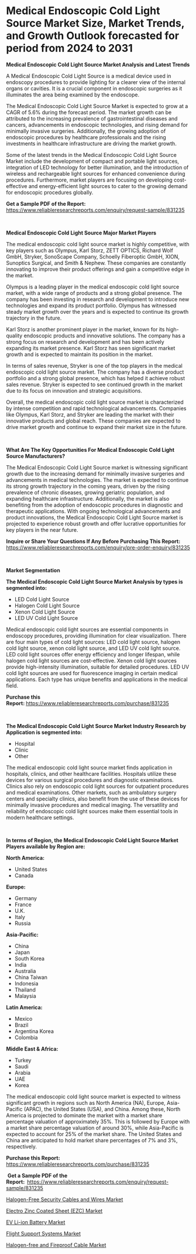 <p><h1>Medical Endoscopic Cold Light Source Market Size, Market Trends, and Growth Outlook forecasted for period from 2024 to 2031</h1></p><p><strong>Medical Endoscopic Cold Light Source Market Analysis and Latest Trends</strong></p>
<p><p>A Medical Endoscopic Cold Light Source is a medical device used in endoscopy procedures to provide lighting for a clearer view of the internal organs or cavities. It is a crucial component in endoscopic surgeries as it illuminates the area being examined by the endoscope.</p><p>The Medical Endoscopic Cold Light Source Market is expected to grow at a CAGR of 5.6% during the forecast period. The market growth can be attributed to the increasing prevalence of gastrointestinal diseases and cancers, advancements in endoscopic technologies, and rising demand for minimally invasive surgeries. Additionally, the growing adoption of endoscopic procedures by healthcare professionals and the rising investments in healthcare infrastructure are driving the market growth.</p><p>Some of the latest trends in the Medical Endoscopic Cold Light Source Market include the development of compact and portable light sources, integration of LED technology for better illumination, and the introduction of wireless and rechargeable light sources for enhanced convenience during procedures. Furthermore, market players are focusing on developing cost-effective and energy-efficient light sources to cater to the growing demand for endoscopic procedures globally.</p></p>
<p><strong>Get a Sample PDF of the Report:&nbsp;</strong> <a href="https://www.reliableresearchreports.com/enquiry/request-sample/831235">https://www.reliableresearchreports.com/enquiry/request-sample/831235</a></p>
<p>&nbsp;</p>
<p><strong>Medical Endoscopic Cold Light Source Major Market Players</strong></p>
<p><p>The medical endoscopic cold light source market is highly competitive, with key players such as Olympus, Karl Storz, ZETT OPTICS, Richard Wolf GmbH, Stryker, SonoScape Company, Schoelly Fiberoptic GmbH, XION, Sunoptics Surgical, and Smith & Nephew. These companies are constantly innovating to improve their product offerings and gain a competitive edge in the market.</p><p>Olympus is a leading player in the medical endoscopic cold light source market, with a wide range of products and a strong global presence. The company has been investing in research and development to introduce new technologies and expand its product portfolio. Olympus has witnessed steady market growth over the years and is expected to continue its growth trajectory in the future.</p><p>Karl Storz is another prominent player in the market, known for its high-quality endoscopic products and innovative solutions. The company has a strong focus on research and development and has been actively expanding its market presence. Karl Storz has seen significant market growth and is expected to maintain its position in the market.</p><p>In terms of sales revenue, Stryker is one of the top players in the medical endoscopic cold light source market. The company has a diverse product portfolio and a strong global presence, which has helped it achieve robust sales revenue. Stryker is expected to see continued growth in the market due to its focus on innovation and strategic acquisitions.</p><p>Overall, the medical endoscopic cold light source market is characterized by intense competition and rapid technological advancements. Companies like Olympus, Karl Storz, and Stryker are leading the market with their innovative products and global reach. These companies are expected to drive market growth and continue to expand their market size in the future.</p></p>
<p>&nbsp;</p>
<p><strong>What Are The Key Opportunities For Medical Endoscopic Cold Light Source Manufacturers?</strong></p>
<p><p>The Medical Endoscopic Cold Light Source market is witnessing significant growth due to the increasing demand for minimally invasive surgeries and advancements in medical technologies. The market is expected to continue its strong growth trajectory in the coming years, driven by the rising prevalence of chronic diseases, growing geriatric population, and expanding healthcare infrastructure. Additionally, the market is also benefiting from the adoption of endoscopic procedures in diagnostic and therapeutic applications. With ongoing technological advancements and product innovations, the Medical Endoscopic Cold Light Source market is projected to experience robust growth and offer lucrative opportunities for key players in the near future.</p></p>
<p><strong>Inquire or Share Your Questions If Any Before Purchasing This Report:</strong> <a href="https://www.reliableresearchreports.com/enquiry/pre-order-enquiry/831235">https://www.reliableresearchreports.com/enquiry/pre-order-enquiry/831235</a></p>
<p>&nbsp;</p>
<p><strong>Market Segmentation</strong></p>
<p><strong>The Medical Endoscopic Cold Light Source Market Analysis by types is segmented into:</strong></p>
<p><ul><li>LED Cold Light Source</li><li>Halogen Cold Light Source</li><li>Xenon Cold Light Source</li><li>LED UV Cold Light Source</li></ul></p>
<p><p>Medical endoscopic cold light sources are essential components in endoscopy procedures, providing illumination for clear visualization. There are four main types of cold light sources: LED cold light source, halogen cold light source, xenon cold light source, and LED UV cold light source. LED cold light sources offer energy efficiency and longer lifespan, while halogen cold light sources are cost-effective. Xenon cold light sources provide high-intensity illumination, suitable for detailed procedures. LED UV cold light sources are used for fluorescence imaging in certain medical applications. Each type has unique benefits and applications in the medical field.</p></p>
<p><strong>Purchase this Report:&nbsp;</strong><a href="https://www.reliableresearchreports.com/purchase/831235">https://www.reliableresearchreports.com/purchase/831235</a></p>
<p>&nbsp;</p>
<p><strong>The Medical Endoscopic Cold Light Source Market Industry Research by Application is segmented into:</strong></p>
<p><ul><li>Hospital</li><li>Clinic</li><li>Other</li></ul></p>
<p><p>The medical endoscopic cold light source market finds application in hospitals, clinics, and other healthcare facilities. Hospitals utilize these devices for various surgical procedures and diagnostic examinations. Clinics also rely on endoscopic cold light sources for outpatient procedures and medical examinations. Other markets, such as ambulatory surgery centers and specialty clinics, also benefit from the use of these devices for minimally invasive procedures and medical imaging. The versatility and reliability of endoscopic cold light sources make them essential tools in modern healthcare settings.</p></p>
<p>&nbsp;</p>
<p><strong>In terms of Region, the Medical Endoscopic Cold Light Source Market Players available by Region are:</strong></p>
<p>
    <p> <strong> North America: </strong>
        <ul>
            <li>United States</li>
            <li>Canada</li>
        </ul>
        </p> 
    <p> <strong> Europe: </strong>
        <ul>
            <li>Germany</li>
            <li>France</li>
            <li>U.K.</li>
            <li>Italy</li>
            <li>Russia</li>
        </ul>
        </p> 
    <p> <strong> Asia-Pacific: </strong>
        <ul>
            <li>China</li>
            <li>Japan</li>
            <li>South Korea</li>
            <li>India</li>
            <li>Australia</li>
            <li>China Taiwan</li>
            <li>Indonesia</li>
            <li>Thailand</li>
            <li>Malaysia</li>
        </ul>
        </p> 
    <p> <strong> Latin America: </strong>
        <ul>
            <li>Mexico</li>
            <li>Brazil</li>
            <li>Argentina Korea</li>
            <li>Colombia</li>
        </ul>
        </p> 
    <p> <strong> Middle East & Africa: </strong>
        <ul>
            <li>Turkey</li>
            <li>Saudi</li>
            <li>Arabia</li>
            <li>UAE</li>
            <li>Korea</li>
        </ul>
    </p>
    </p>
<p><p>The medical endoscopic cold light source market is expected to witness significant growth in regions such as North America (NA), Europe, Asia-Pacific (APAC), the United States (USA), and China. Among these, North America is projected to dominate the market with a market share percentage valuation of approximately 35%. This is followed by Europe with a market share percentage valuation of around 30%, while Asia-Pacific is expected to account for 25% of the market share. The United States and China are anticipated to hold market share percentages of 7% and 3%, respectively.</p></p>
<p><strong>Purchase this Report: </strong><a href="https://www.reliableresearchreports.com/purchase/831235">https://www.reliableresearchreports.com/purchase/831235</a></p>
<p>&nbsp;<strong>Get a Sample PDF of the Report:&nbsp;&nbsp;</strong><a href="https://www.reliableresearchreports.com/enquiry/request-sample/831235">https://www.reliableresearchreports.com/enquiry/request-sample/831235</a></p>
<p><strong></strong></p>
<p><p><a href="https://issuu.com/reportprime-2/docs/halogen-free-security-cables-and-wires-market-size">Halogen-Free Security Cables and Wires Market</a></p><p><a href="https://github.com/derrinmiltonellis35gcl/Market-Research-Report-List-1/blob/main/electro-zinc-coated-sheet-ezc-market.md">Electro Zinc Coated Sheet (EZC) Market</a></p><p><a href="https://github.com/Chiragrp22/Market-Research-Report-List-3/blob/main/ev-li-ion-battery-market.md">EV Li-ion Battery Market</a></p><p><a href="https://github.com/lababdou/Market-Research-Report-List-2/blob/main/flight-support-systems-market.md">Flight Support Systems Market</a></p><p><a href="https://issuu.com/reportprime-2/docs/halogen-free-and-fireproof-cable-market-size-2030.">Halogen-free and Fireproof Cable Market</a></p></p>